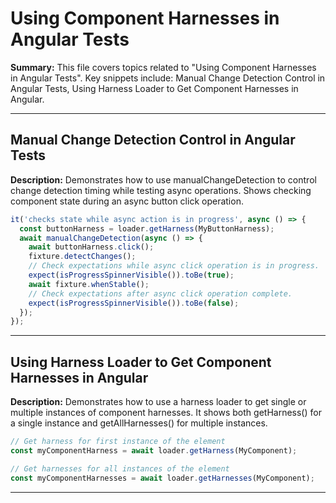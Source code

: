 # Using Component Harnesses in Angular Tests

**Summary:** This file covers topics related to "Using Component Harnesses in Angular Tests". Key snippets include: Manual Change Detection Control in Angular Tests, Using Harness Loader to Get Component Harnesses in Angular.

---

## Manual Change Detection Control in Angular Tests

**Description:** Demonstrates how to use manualChangeDetection to control change detection timing while testing async operations. Shows checking component state during an async button click operation.

```typescript
it('checks state while async action is in progress', async () => {
  const buttonHarness = loader.getHarness(MyButtonHarness);
  await manualChangeDetection(async () => {
    await buttonHarness.click();
    fixture.detectChanges();
    // Check expectations while async click operation is in progress.
    expect(isProgressSpinnerVisible()).toBe(true);
    await fixture.whenStable();
    // Check expectations after async click operation complete.
    expect(isProgressSpinnerVisible()).toBe(false);
  });
});
```

---

## Using Harness Loader to Get Component Harnesses in Angular

**Description:** Demonstrates how to use a harness loader to get single or multiple instances of component harnesses. It shows both getHarness() for a single instance and getAllHarnesses() for multiple instances.

```typescript
// Get harness for first instance of the element
const myComponentHarness = await loader.getHarness(MyComponent);

// Get harnesses for all instances of the element
const myComponentHarnesses = await loader.getHarnesses(MyComponent);
```

---